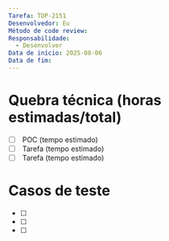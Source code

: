 ```yaml
---
Tarefa: TDP-2151
Desenvolvedor: Eu
Método de code review: 
Responsabilidade:
  - Desenvolver
Data de início: 2025-08-06
Data de fim:
---
```

# Quebra técnica (horas estimadas/total)

- [ ]  POC (tempo estimado)
- [ ]  Tarefa (tempo estimado)
- [ ]  Tarefa (tempo estimado) 

# Casos de teste

- [ ] 
- [ ] 
- [ ] 



